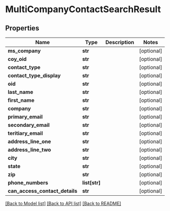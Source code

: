 # MultiCompanyContactSearchResult

## Properties
Name | Type | Description | Notes
------------ | ------------- | ------------- | -------------
**ms_company** | **str** |  | [optional] 
**coy_oid** | **str** |  | [optional] 
**contact_type** | **str** |  | [optional] 
**contact_type_display** | **str** |  | [optional] 
**oid** | **str** |  | [optional] 
**last_name** | **str** |  | [optional] 
**first_name** | **str** |  | [optional] 
**company** | **str** |  | [optional] 
**primary_email** | **str** |  | [optional] 
**secondary_email** | **str** |  | [optional] 
**teritiary_email** | **str** |  | [optional] 
**address_line_one** | **str** |  | [optional] 
**address_line_two** | **str** |  | [optional] 
**city** | **str** |  | [optional] 
**state** | **str** |  | [optional] 
**zip** | **str** |  | [optional] 
**phone_numbers** | **list[str]** |  | [optional] 
**can_access_contact_details** | **str** |  | [optional] 

[[Back to Model list]](../README.md#documentation-for-models) [[Back to API list]](../README.md#documentation-for-api-endpoints) [[Back to README]](../README.md)


